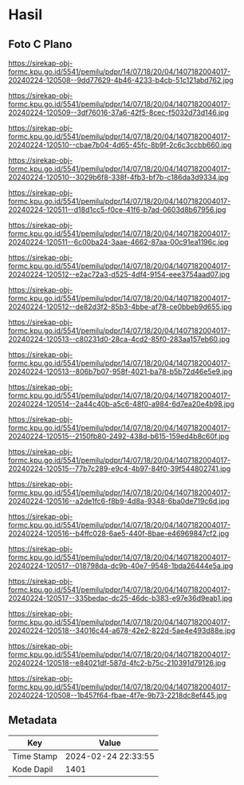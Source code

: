 # Hasil

## Foto C Plano

https://sirekap-obj-formc.kpu.go.id/5541/pemilu/pdpr/14/07/18/20/04/1407182004017-20240224-120508--9dd77629-4b46-4233-b4cb-51c121abd762.jpg

https://sirekap-obj-formc.kpu.go.id/5541/pemilu/pdpr/14/07/18/20/04/1407182004017-20240224-120509--3df76016-37a6-42f5-8cec-f5032d73d146.jpg

https://sirekap-obj-formc.kpu.go.id/5541/pemilu/pdpr/14/07/18/20/04/1407182004017-20240224-120510--cbae7b04-4d65-45fc-8b9f-2c6c3ccbb660.jpg

https://sirekap-obj-formc.kpu.go.id/5541/pemilu/pdpr/14/07/18/20/04/1407182004017-20240224-120510--3029b6f8-338f-4fb3-bf7b-c186da3d9334.jpg

https://sirekap-obj-formc.kpu.go.id/5541/pemilu/pdpr/14/07/18/20/04/1407182004017-20240224-120511--d18d1cc5-f0ce-41f6-b7ad-0603d8b67956.jpg

https://sirekap-obj-formc.kpu.go.id/5541/pemilu/pdpr/14/07/18/20/04/1407182004017-20240224-120511--6c00ba24-3aae-4662-87aa-00c91ea1196c.jpg

https://sirekap-obj-formc.kpu.go.id/5541/pemilu/pdpr/14/07/18/20/04/1407182004017-20240224-120512--e2ac72a3-d525-4df4-9154-eee3754aad07.jpg

https://sirekap-obj-formc.kpu.go.id/5541/pemilu/pdpr/14/07/18/20/04/1407182004017-20240224-120512--de82d3f2-85b3-4bbe-af78-ce0bbeb9d655.jpg

https://sirekap-obj-formc.kpu.go.id/5541/pemilu/pdpr/14/07/18/20/04/1407182004017-20240224-120513--c80231d0-28ca-4cd2-85f0-283aa157eb60.jpg

https://sirekap-obj-formc.kpu.go.id/5541/pemilu/pdpr/14/07/18/20/04/1407182004017-20240224-120513--806b7b07-958f-4021-ba78-b5b72d46e5e9.jpg

https://sirekap-obj-formc.kpu.go.id/5541/pemilu/pdpr/14/07/18/20/04/1407182004017-20240224-120514--2a44c40b-a5c6-48f0-a984-6d7ea20e4b98.jpg

https://sirekap-obj-formc.kpu.go.id/5541/pemilu/pdpr/14/07/18/20/04/1407182004017-20240224-120515--2150fb80-2492-438d-b615-159ed4b8c60f.jpg

https://sirekap-obj-formc.kpu.go.id/5541/pemilu/pdpr/14/07/18/20/04/1407182004017-20240224-120515--77b7c289-e9c4-4b97-84f0-39f544802741.jpg

https://sirekap-obj-formc.kpu.go.id/5541/pemilu/pdpr/14/07/18/20/04/1407182004017-20240224-120516--a2de1fc6-f8b9-4d8a-9348-6ba0de719c6d.jpg

https://sirekap-obj-formc.kpu.go.id/5541/pemilu/pdpr/14/07/18/20/04/1407182004017-20240224-120516--b4ffc028-6ae5-440f-8bae-e46969847cf2.jpg

https://sirekap-obj-formc.kpu.go.id/5541/pemilu/pdpr/14/07/18/20/04/1407182004017-20240224-120517--018798da-dc9b-40e7-9548-1bda26444e5a.jpg

https://sirekap-obj-formc.kpu.go.id/5541/pemilu/pdpr/14/07/18/20/04/1407182004017-20240224-120517--335bedac-dc25-46dc-b383-e97e36d9eab1.jpg

https://sirekap-obj-formc.kpu.go.id/5541/pemilu/pdpr/14/07/18/20/04/1407182004017-20240224-120518--34016c44-a678-42e2-822d-5ae4e493d88e.jpg

https://sirekap-obj-formc.kpu.go.id/5541/pemilu/pdpr/14/07/18/20/04/1407182004017-20240224-120518--e84021df-587d-4fc2-b75c-210391d79126.jpg

https://sirekap-obj-formc.kpu.go.id/5541/pemilu/pdpr/14/07/18/20/04/1407182004017-20240224-120508--1b457f64-fbae-4f7e-9b73-2218dc8ef445.jpg


## Metadata

| Key        | Value               |
| ---------- | ------------------- |
| Time Stamp | 2024-02-24 22:33:55 |
| Kode Dapil | 1401                |



